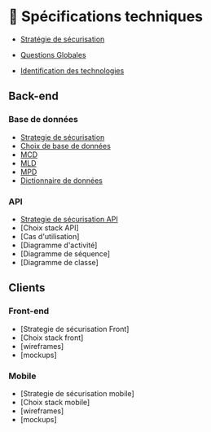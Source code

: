 # 📣 Spécifications techniques

- [Stratégie de sécurisation](./strategie-de-securisation.md)

- [Questions Globales](/Specifications-techniques/Benchmark/questions-globales.md)
- [Identification des technologies](/Specifications-techniques/identification-des-technologies.md)

## Back-end

### Base de données
- [Strategie de sécurisation](/Specifications-techniques/Securite/db-securite.md)
- [Choix de base de données](/Specifications-techniques/Benchmark/db.md)
- [MCD](/img/MCD.jpg)
- [MLD](/img/MLD.jpg)
- [MPD](/Specifications-techniques/Merise/mpd.md)
- [Dictionnaire de données](/Specifications-techniques/Merise/dictionnaire-de-donnees.md)

### API
- [Strategie de sécurisation API](/Specifications-techniques/Securite/api-securite.md)
- [Choix stack API]
- [Cas d'utilisation]
- [Diagramme d'activité]
- [Diagramme de séquence]
- [Diagramme de classe]

## Clients

### Front-end
- [Strategie de sécurisation Front]
- [Choix stack front]
- [wireframes]
- [mockups]

### Mobile
- [Strategie de sécurisation mobile]
- [Choix stack mobile]
- [wireframes]
- [mockups]